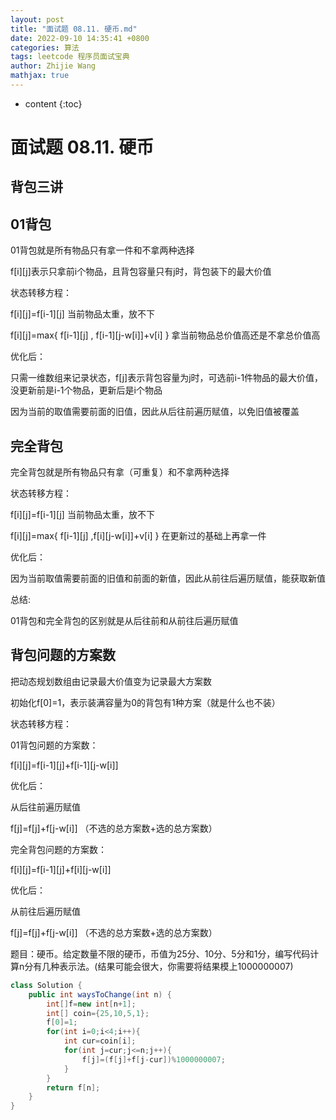 ```yaml
---
layout: post
title: "面试题 08.11. 硬币.md"
date: 2022-09-10 14:35:41 +0800
categories: 算法
tags: leetcode 程序员面试宝典
author: Zhijie Wang
mathjax: true
---
```



* content
{:toc}














# 面试题 08.11. 硬币

## 背包三讲

## 01背包

01背包就是所有物品只有拿一件和不拿两种选择

f[i][j]表示只拿前i个物品，且背包容量只有j时，背包装下的最大价值

状态转移方程：

f[i][j]=f[i-1][j]  当前物品太重，放不下

f[i][j]=max{ f[i-1][j] , f[i-1][j-w[i]]+v[i] }  拿当前物品总价值高还是不拿总价值高

优化后：

只需一维数组来记录状态，f[j]表示背包容量为j时，可选前i-1件物品的最大价值，没更新前是i-1个物品，更新后是i个物品

因为当前的取值需要前面的旧值，因此从后往前遍历赋值，以免旧值被覆盖

## 完全背包

完全背包就是所有物品只有拿（可重复）和不拿两种选择

状态转移方程：

f[i][j]=f[i-1][j]  当前物品太重，放不下

f[i][j]=max{ f[i-1][j] ,f[i][j-w[i]]+v[i] }  在更新过的基础上再拿一件

优化后：

因为当前取值需要前面的旧值和前面的新值，因此从前往后遍历赋值，能获取新值



总结:

01背包和完全背包的区别就是从后往前和从前往后遍历赋值

## 背包问题的方案数

把动态规划数组由记录最大价值变为记录最大方案数

初始化f[0]=1，表示装满容量为0的背包有1种方案（就是什么也不装）

状态转移方程：

01背包问题的方案数：

f[i][j]=f[i-1][j]+f[i-1][j-w[i]]

优化后：

从后往前遍历赋值

f[j]=f[j]+f[j-w[i]]    （不选的总方案数+选的总方案数）



完全背包问题的方案数：

f[i][j]=f[i-1][j]+f[i][j-w[i]]

优化后：

从前往后遍历赋值

f[j]=f[j]+f[j-w[i]]    （不选的总方案数+选的总方案数）



题目：硬币。给定数量不限的硬币，币值为25分、10分、5分和1分，编写代码计算n分有几种表示法。(结果可能会很大，你需要将结果模上1000000007)

```java
class Solution {
    public int waysToChange(int n) {
        int[]f=new int[n+1];
        int[] coin={25,10,5,1};
        f[0]=1;
        for(int i=0;i<4;i++){
            int cur=coin[i];
            for(int j=cur;j<=n;j++){
                f[j]=(f[j]+f[j-cur])%1000000007;
            }
        }
        return f[n];
    }
}
```
